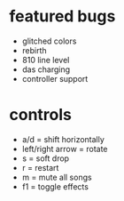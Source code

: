 # featured bugs
* glitched colors
* rebirth
* 810 line level
* das charging
* controller support

# controls
* a/d = shift horizontally
* left/right arrow = rotate
* s = soft drop
* r = restart
* m = mute all songs
* f1 = toggle effects
